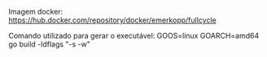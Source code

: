 Imagem docker: https://hub.docker.com/repository/docker/emerkopp/fullcycle

Comando utilizado para gerar o executável: GOOS=linux GOARCH=amd64 go build -ldflags "-s -w"